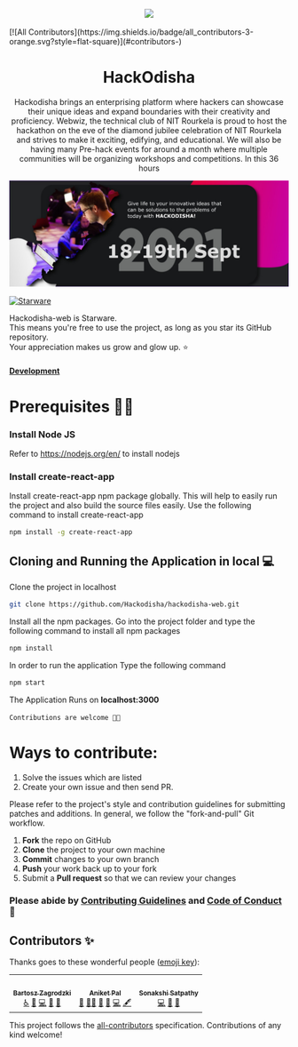 <p align='center'><img src='https://github.com/Hackodisha/hackodisha-web/blob/main/src/assets/images/logo.png' width='400' ></p>
<!-- ALL-CONTRIBUTORS-BADGE:START - Do not remove or modify this section -->
[![All Contributors](https://img.shields.io/badge/all_contributors-3-orange.svg?style=flat-square)](#contributors-)
<!-- ALL-CONTRIBUTORS-BADGE:END -->

<h1 align='center'> HackOdisha </h1>

<p align='center'>Hackodisha brings an enterprising platform where hackers can showcase their unique ideas and expand boundaries with their creativity and proficiency. Webwiz, the technical club of NIT Rourkela is proud to host the hackathon on the eve of the diamond jubilee celebration of NIT Rourkela and strives to make it exciting, edifying, and educational. We will also be having many Pre-hack events for around a month where multiple communities will be organizing workshops and competitions. In this 36 hours </p>

<img src='HackOdishaBanner.jpeg' >

[![Starware](https://img.shields.io/badge/⭐-Starware-f5a91a?labelColor=black)](https://github.com/zepfietje/starware)

Hackodisha-web is Starware.  
This means you're free to use the project, as long as you star its GitHub repository.  
Your appreciation makes us grow and glow up. ⭐

#### [Development](https://hackodisha.web.app/)


# Prerequisites 👨‍💻

### Install Node JS
Refer to https://nodejs.org/en/ to install nodejs

### Install create-react-app
Install create-react-app npm package globally. This will help to easily run the project and also build the source files easily. Use the following command to install create-react-app

```bash
npm install -g create-react-app
```

## Cloning and Running the Application in local 💻

Clone the project in localhost
```bash
git clone https://github.com/Hackodisha/hackodisha-web.git
```
Install all the npm packages. Go into the project folder and type the following command to install all npm packages

```bash
npm install
```

In order to run the application Type the following command

```bash
npm start
```

The Application Runs on **localhost:3000**


`Contributions are welcome 🎉🎉`

# Ways to contribute:
1. Solve the issues which are listed
2. Create your own issue and then send PR.

Please refer to the project's style and contribution guidelines for submitting patches and additions. In general, we follow the "fork-and-pull" Git workflow.

 1. **Fork** the repo on GitHub
 2. **Clone** the project to your own machine
 3. **Commit** changes to your own branch
 4. **Push** your work back up to your fork
 5. Submit a **Pull request** so that we can review your changes

### Please abide by  [Contributing Guidelines](https://github.com/Hackodisha/hackodisha-web/blob/main/CONTRIBUTING.md) and [Code of Conduct](https://github.com/Hackodisha/hackodisha-web/blob/main/CODE_OF_CONDUCT.md) 🚀

## Contributors ✨

Thanks goes to these wonderful people ([emoji key](https://allcontributors.org/docs/en/emoji-key)):

<!-- ALL-CONTRIBUTORS-LIST:START - Do not remove or modify this section -->
<!-- prettier-ignore-start -->
<!-- markdownlint-disable -->
<table>
  <tr>
    <td align="center"><a href="http://bartek532.github.io/portfolio"><img src="https://avatars.githubusercontent.com/u/57185551?v=4?s=100" width="100px;" alt=""/><br /><sub><b>Bartosz Zagrodzki</b></sub></a><br /><a href="#a11y-Bartek532" title="Accessibility">️️️️♿️</a> <a href="https://github.com/Hackodisha/hackodisha-web/issues?q=author%3ABartek532" title="Bug reports">🐛</a> <a href="https://github.com/Hackodisha/hackodisha-web/commits?author=Bartek532" title="Code">💻</a> <a href="#ideas-Bartek532" title="Ideas, Planning, & Feedback">🤔</a> <a href="https://github.com/Hackodisha/hackodisha-web/pulls?q=is%3Apr+reviewed-by%3ABartek532" title="Reviewed Pull Requests">👀</a></td>
    <td align="center"><a href="https://aniket.live"><img src="https://avatars.githubusercontent.com/u/67703407?v=4?s=100" width="100px;" alt=""/><br /><sub><b>Aniket Pal</b></sub></a><br /><a href="#maintenance-Aniket762" title="Maintenance">🚧</a> <a href="#mentoring-Aniket762" title="Mentoring">🧑‍🏫</a> <a href="#projectManagement-Aniket762" title="Project Management">📆</a> <a href="https://github.com/Hackodisha/hackodisha-web/commits?author=Aniket762" title="Documentation">📖</a> <a href="https://github.com/Hackodisha/hackodisha-web/commits?author=Aniket762" title="Code">💻</a> <a href="#content-Aniket762" title="Content">🖋</a></td>
    <td align="center"><a href="https://github.com/Sonakshi1901"><img src="https://avatars.githubusercontent.com/u/76627480?v=4?s=100" width="100px;" alt=""/><br /><sub><b>Sonakshi Satpathy</b></sub></a><br /><a href="https://github.com/Hackodisha/hackodisha-web/commits?author=Sonakshi1901" title="Code">💻</a> <a href="https://github.com/Hackodisha/hackodisha-web/issues?q=author%3ASonakshi1901" title="Bug reports">🐛</a> <a href="#ideas-Sonakshi1901" title="Ideas, Planning, & Feedback">🤔</a></td>
  </tr>
</table>

<!-- markdownlint-restore -->
<!-- prettier-ignore-end -->

<!-- ALL-CONTRIBUTORS-LIST:END -->

This project follows the [all-contributors](https://github.com/all-contributors/all-contributors) specification. Contributions of any kind welcome!
